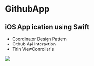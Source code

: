 # GithubApp

## iOS Application using Swift ##
- Coordinator Design Pattern 
- Github Api Interaction
- Thin ViewConroller's




![](github.gif)
